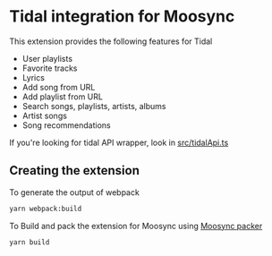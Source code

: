 # Tidal integration for Moosync

This extension provides the following features for Tidal

- User playlists
- Favorite tracks
- Lyrics
- Add song from URL
- Add playlist from URL
- Search songs, playlists, artists, albums
- Artist songs
- Song recommendations

If you're looking for tidal API wrapper, look in [src/tidalApi.ts](./src/tidalApi.ts)

## Creating the extension

To generate the output of webpack

``` bash
yarn webpack:build
```

To Build and pack the extension for Moosync using [Moosync packer](https://github.com/Moosync/extension-packer)

``` bash
yarn build
```
